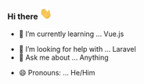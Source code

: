 ### Hi there <img width="25px" src="/img/hand.gif" /> 

<!--
- 🔭 I’m currently working on ...
-->
- 🌱 I’m currently learning ... Vue.js
<!--
- 👯 I’m looking to collaborate on ...
-->
- 🤔 I’m looking for help with ... Laravel
- 💬 Ask me about ... Anything
<!--
- 📫 How to reach me: ...
-->
- 😄 Pronouns: ... He/Him
<!--
- ⚡ Fun fact: ....
-->
<!--
![snake gif](https://github.com/aswinr19/aswinr19/blob/output/github-contribution-grid-snake.svg)
-->



